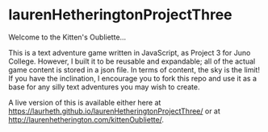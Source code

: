 # laurenHetheringtonProjectThree

Welcome to the Kitten's Oubliette...

This is a text adventure game written in JavaScript, as Project 3 for Juno College. However, I built it to be reusable and expandable; all of the actual game content is stored in a json file. In terms of content, the sky is the limit! If you have the inclination, I encourage you to fork this repo and use it as a base for any silly text adventures you may wish to create.

A live version of this is available either here at https://laurheth.github.io/laurenHetheringtonProjectThree/ or at http://laurenhetherington.com/kittenOubliette/.
